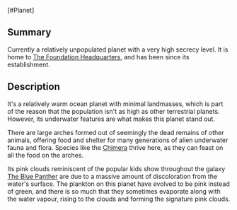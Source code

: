 [#Planet]

## Summary

Currently a relatively unpopulated planet with a very high secrecy level. It is home to [The Foundation Headquarters](../Locations/The%20Foundation%20Headquarters.md)[](../Factions/The%20Foundation.md), and has been since its establishment.

## Description

It's a relatively warm ocean planet with minimal landmasses, which is part of the reason that the population isn't as high as other terrestrial planets. However, its underwater features are what makes this planet stand out.

There are large arches formed out of seemingly the dead remains of other animals, offering food and shelter for many generations of alien underwater fauna and flora. Species like the [Chimera](../Species/Fauna/Chimera.md) thrive here, as they can feast on all the food on the arches.

Its pink clouds reminiscent of the popular kids show throughout the galaxy [The Blue Panther](../Pop%20Culture/The%20Blue%20Panther.md) are due to a massive amount of discoloration from the water's surface. The plankton on this planet have evolved to be pink instead of green, and there is so much that they sometimes evaporate along with the water vapour, rising to the clouds and forming the signature pink clouds.